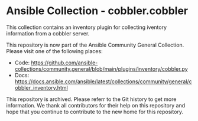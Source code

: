 # Ansible Collection - cobbler.cobbler

This collection contains an inventory plugin for collecting iventory
information from a cobbler server.

This repository is now part of the Ansible Community General Collection. Please visit one of the following places:

- Code: https://github.com/ansible-collections/community.general/blob/main/plugins/inventory/cobbler.py
- Docs: https://docs.ansible.com/ansible/latest/collections/community/general/cobbler_inventory.html

This repository is archived. Please referr to the Git history to get more information. We thank all contributors for
their help on this repository and hope that you continue to contribute to the new home for this repository.
